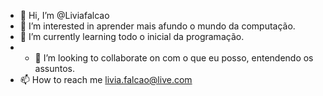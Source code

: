 - 👋 Hi, I’m @Liviafalcao
- 👀 I’m interested in  aprender mais afundo o mundo da computação.                
- 🌱 I’m currently learning  todo o inicial da programação.
- - 💞️ I’m looking to collaborate on com o que eu posso, entendendo os assuntos.
- 📫 How to reach me livia.falcao@live.com

<!---
Liviafalcao/Liviafalcao is a ✨ special ✨ repository because its `README.md` (this file) appears on your GitHub profile.
You can click the Preview link to take a look at your changes.
--->
